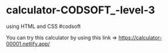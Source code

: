 # calculator-CODSOFT_-level-3
using HTML and CSS 
#codsoft





You can try this calculator by using this link => https://calculator-00001.netlify.app/

